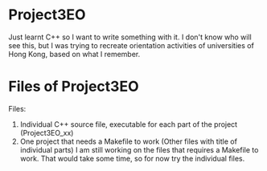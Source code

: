 # Project3EO
Just learnt C++ so I want to write something with it. 
I don't know who will see this, but I was trying to recreate orientation activities of universities of Hong Kong, based on what I remember. 
# Files of Project3EO
Files: 
1. Individual C++ source file, executable for each part of the project (Project3EO_xx)
2. One project that needs a Makefile to work (Other files with title of individual parts)
I am still working on the files that requires a Makefile to work. That would take some time, so for now try the individual files. 
